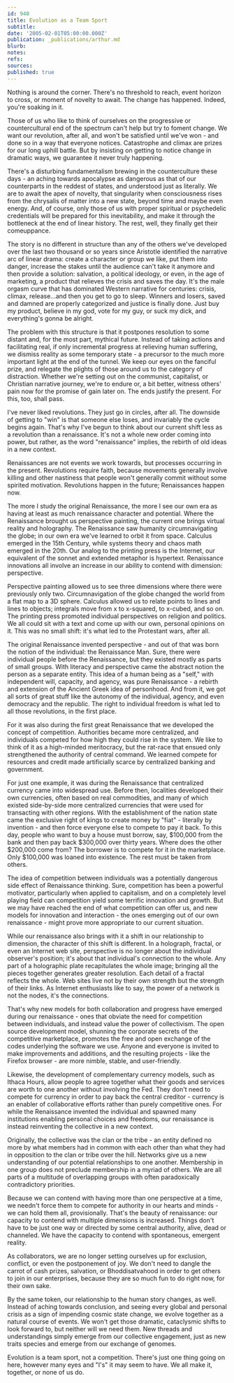 ```yaml
---
id: 940
title: Evolution as a Team Sport
subtitle: 
date: '2005-02-01T05:00:00.000Z'
publication: _publications/arthur.md
blurb: 
notes: 
refs: 
sources: 
published: true
---
```

Nothing is around the corner. There's no threshold to reach, event horizon to cross, or moment of novelty to await. The change has happened. Indeed, you're soaking in it.

Those of us who like to think of ourselves on the progressive or countercultural end of the spectrum can't help but try to foment change. We want our revolution, after all, and won't be satisfied until we've won - and done so in a way that everyone notices. Catastrophe and climax are prizes for our long uphill battle. But by insisting on getting to notice change in dramatic ways, we guarantee it never truly happening.

There's a disturbing fundamentalism brewing in the counterculture these days - an aching towards apocalypse as dangerous as that of our counterparts in the reddest of states, and understood just as literally. We are to await the apex of novelty, that singularity when consciousness rises from the chrysalis of matter into a new state, beyond time and maybe even energy. And, of course, only those of us with proper spiritual or psychedelic credentials will be prepared for this inevitability, and make it through the bottleneck at the end of linear history. The rest, well, they finally get their comeuppance.

The story is no different in structure than any of the others we've developed over the last two thousand or so years since Aristotle identified the narrative arc of linear drama: create a character or group we like, put them into danger, increase the stakes until the audience can't take it anymore and then provide a solution: salvation, a political ideology, or even, in the age of marketing, a product that relieves the crisis and saves the day. It's the male orgasm curve that has dominated Western narrative for centuries: crisis, climax, release...and then you get to go to sleep. Winners and losers, saved and damned are properly categorized and justice is finally done. Just buy my product, believe in my god, vote for my guy, or suck my dick, and everything's gonna be alright.

The problem with this structure is that it postpones resolution to some distant and, for the most part, mythical future. Instead of taking actions and facilitating real, if only incremental progress at relieving human suffering, we dismiss reality as some temporary state - a precursor to the much more important light at the end of the tunnel. We keep our eyes on the fanciful prize, and relegate the plights of those around us to the category of distraction. Whether we're setting out on the communist, capitalist, or Christian narrative journey, we're to endure or, a bit better, witness others' pain now for the promise of gain later on. The ends justify the present. For this, too, shall pass.

I've never liked revolutions. They just go in circles, after all. The downside of getting to "win" is that someone else loses, and invariably the cycle begins again. That's why I've begun to think about our current shift less as a revolution than a renaissance. It's not a whole new order coming into power, but rather, as the word "renaissance" implies, the rebirth of old ideas in a new context.

Renaissances are not events we work towards, but processes occurring in the present. Revolutions require faith, because movements generally involve killing and other nastiness that people won't generally commit without some spirited motivation. Revolutions happen in the future; Renaissances happen now.

The more I study the original Renaissance, the more I see our own era as having at least as much renaissance character and potential. Where the Renaissance brought us perspective painting, the current one brings virtual reality and holography. The Renaissance saw humanity circumnavigating the globe; in our own era we've learned to orbit it from space. Calculus emerged in the 15th Century, while systems theory and chaos math emerged in the 20th. Our analog to the printing press is the Internet, our equivalent of the sonnet and extended metaphor is hypertext. Renaissance innovations all involve an increase in our ability to contend with dimension: perspective.

Perspective painting allowed us to see three dimensions where there were previously only two. Circumnavigation of the globe changed the world from a flat map to a 3D sphere. Calculus allowed us to relate points to lines and lines to objects; integrals move from x to x-squared, to x-cubed, and so on. The printing press promoted individual perspectives on religion and politics. We all could sit with a text and come up with our own, personal opinions on it. This was no small shift: it's what led to the Protestant wars, after all.

The original Renaissance invented perspective - and out of that was born the notion of the individual: the Renaissance Man. Sure, there were individual people before the Renaissance, but they existed mostly as parts of small groups. With literacy and perspective came the abstract notion the person as a separate entity. This idea of a human being as a "self," with independent will, capacity, and agency, was pure Renaissance - a rebirth and extension of the Ancient Greek idea of personhood. And from it, we got all sorts of great stuff like the autonomy of the individual, agency, and even democracy and the republic. The right to individual freedom is what led to all those revolutions, in the first place.

For it was also during the first great Renaissance that we developed the concept of competition. Authorities became more centralized, and individuals competed for how high they could rise in the system. We like to think of it as a high-minded meritocracy, but the rat-race that ensued only strengthened the authority of central command. We learned compete for resources and credit made artificially scarce by centralized banking and government.

For just one example, it was during the Renaissance that centralized currency came into widespread use. Before then, localities developed their own currencies, often based on real commodities, and many of which existed side-by-side more centralized currencies that were used for transacting with other regions. With the establishment of the nation state came the exclusive right of kings to create money by "fiat" - literally by invention - and then force everyone else to compete to pay it back. To this day, people who want to buy a house must borrow, say, $100,000 from the bank and then pay back $300,000 over thirty years. Where does the other $200,000 come from? The borrower is to compete for it in the marketplace. Only $100,000 was loaned into existence. The rest must be taken from others.

The idea of competition between individuals was a potentially dangerous side effect of Renaissance thinking. Sure, competition has been a powerful motivator, particularly when applied to capitalism, and on a completely level playing field can competition yield some terrific innovation and growth. But we may have reached the end of what competition can offer us, and new models for innovation and interaction - the ones emerging out of our own renaissance - might prove more appropriate to our current situation.

While our renaissance also brings with it a shift in our relationship to dimension, the character of this shift is different. In a holograph, fractal, or even an Internet web site, perspective is no longer about the individual observer's position; it's about that individual's connection to the whole. Any part of a holographic plate recapitulates the whole image; bringing all the pieces together generates greater resolution. Each detail of a fractal reflects the whole. Web sites live not by their own strength but the strength of their links. As Internet enthusiasts like to say, the power of a network is not the nodes, it's the connections.

That's why new models for both collaboration and progress have emerged during our renaissance - ones that obviate the need for competition between individuals, and instead value the power of collectivism. The open source development model, shunning the corporate secrets of the competitive marketplace, promotes the free and open exchange of the codes underlying the software we use. Anyone and everyone is invited to make improvements and additions, and the resulting projects - like the Firefox browser - are more nimble, stable, and user-friendly.

Likewise, the development of complementary currency models, such as Ithaca Hours, allow people to agree together what their goods and services are worth to one another without involving the Fed. They don't need to compete for currency in order to pay back the central creditor - currency is an enabler of collaborative efforts rather than purely competitive ones. For while the Renaissance invented the individual and spawned many institutions enabling personal choices and freedoms, our renaissance is instead reinventing the collective in a new context.

Originally, the collective was the clan or the tribe - an entity defined no more by what members had in common with each other than what they had in opposition to the clan or tribe over the hill. Networks give us a new understanding of our potential relationships to one another. Membership in one group does not preclude membership in a myriad of others. We are all parts of a multitude of overlapping groups with often paradoxically contradictory priorities.

Because we can contend with having more than one perspective at a time, we needn't force them to compete for authority in our hearts and minds - we can hold them all, provisionally. That's the beauty of renaissance: our capacity to contend with multiple dimensions is increased. Things don't have to be just one way or directed by some central authority, alive, dead or channeled. We have the capacity to contend with spontaneous, emergent reality.

As collaborators, we are no longer setting ourselves up for exclusion, conflict, or even the postponement of joy. We don't need to dangle the carrot of cash prizes, salvation, or Bhoddisatvahood in order to get others to join in our enterprises, because they are so much fun to do right now, for their own sake.

By the same token, our relationship to the human story changes, as well. Instead of aching towards conclusion, and seeing every global and personal crisis as a sign of impending cosmic state change, we evolve together as a natural course of events. We won't get those dramatic, cataclysmic shifts to look forward to, but neither will we need them. New threads and understandings simply emerge from our collective engagement, just as new traits species and emerge from our exchange of genomes.

Evolution is a team sport, not a competition. There's just one thing going on here, however many eyes and "I's" it may seem to have. We all make it, together, or none of us do.
